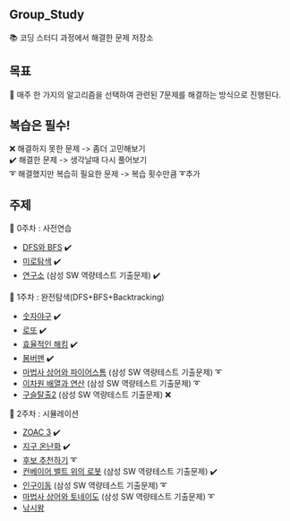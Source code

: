 ## Group_Study
📚 코딩 스터디 과정에서 해결한 문제 저장소

## 목표
🥇 매주 한 가지의 알고리즘을 선택하여 관련된 7문제를 해결하는 방식으로 진행된다. 

## 복습은 필수!
❌ 해결하지 못한 문제 -> 좀더 고민해보기\
✔️ 해결한 문제 -> 생각날때 다시 풀어보기\
➰ 해결했지만 복습히 필요한 문제 -> 복습 횟수만큼 ➰추가

## 주제
🔸 0주차 : 사전연습
  - [DFS와 BFS](https://www.acmicpc.net/problem/1260) ✔️
  - [미로탐색](https://www.acmicpc.net/problem/2178) ✔️
  - [연구소](https://www.acmicpc.net/problem/14502) (삼성 SW 역량테스트 기출문제) ✔️

🔹 1주차 : 완전탐색(DFS+BFS+Backtracking)
  - [숫자야구](https://www.acmicpc.net/problem/2503) ✔️
  - [로또](https://www.acmicpc.net/problem/6603) ✔️
  - [효율적인 해킹](https://www.acmicpc.net/problem/1325) ✔️
  - [봄버맨](https://www.acmicpc.net/problem/16918) ✔️
  - [마법사 상어와 파이어스톰](https://www.acmicpc.net/problem/20058) (삼성 SW 역량테스트 기출문제) ➰
  - [이차원 배열과 연산](https://www.acmicpc.net/problem/17140) (삼성 SW 역량테스트 기출문제) ➰
  - [구슬탈출2](https://www.acmicpc.net/problem/13460) (삼성 SW 역량테스트 기출문제) ❌

🔸 2주차 : 시뮬레이션
  - [ZOAC 3](https://www.acmicpc.net/problem/20436) ✔️
  - [지구 온난화](https://www.acmicpc.net/problem/5212) ✔️
  - [후보 추천하기](https://www.acmicpc.net/problem/1713) ➰
  - [컨베이어 밸트 위의 로봇](https://www.acmicpc.net/problem/20055) (삼성 SW 역량테스트 기출문제) ✔️
  - [인구이동](https://www.acmicpc.net/problem/16234) (삼성 SW 역량테스트 기출문제) ➰
  - [마법사 상어와 토네이도](https://www.acmicpc.net/problem/20057) (삼성 SW 역량테스트 기출문제) ➰
  - [낚시왕](https://www.acmicpc.net/problem/17143)
